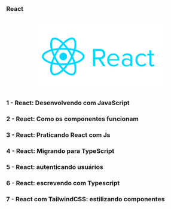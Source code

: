 ##
### React
##

<p align="center">
  <img alt="...." src="./src/reactjs_logo_icon_170805.png" width="70%">
</p>

### 1 - React: Desenvolvendo com JavaScript

### 2 - React: Como os componentes funcionam

### 3 - React: Praticando React com Js

### 4 - React: Migrando para TypeScript

### 5 - React: autenticando usuários

### 6 - React: escrevendo com Typescript

### 7 - React com TailwindCSS: estilizando componentes

